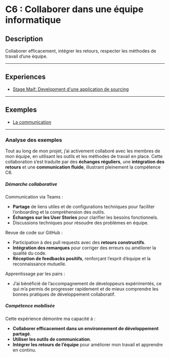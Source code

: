 # C6 : Collaborer dans une équipe informatique

## Description

Collaborer efficacement, intégrer les retours, respecter les méthodes de travail d’une équipe.

---

## Experiences

- [Stage Maif: Development d'une application de sourcing](../Experiences/stage-appli-sourcing.md)

---

## Exemples

- [La communication](../Exemples/echanges-enrichissants.md)

---

### Analyse des exemples

Tout au long de mon projet, j’ai activement collaboré avec les membres de mon équipe, en utilisant les outils et les méthodes de travail en place. Cette collaboration s’est traduite par des **échanges réguliers**, une **intégration des retours** et une **communication fluide**, illustrant pleinement la compétence C6.

##### Démarche collaborative
Communication via Teams :

- **Partage** de liens utiles et de configurations techniques pour faciliter l’onboarding et la compréhension des outils.
- **Échanges sur les User Stories** pour clarifier les besoins fonctionnels.
- Discussions techniques pour résoudre des problèmes en équipe. 

Revue de code sur GitHub :

- Participation à des pull requests avec des **retours constructifs**.
- **Intégration des remarques** pour corriger des erreurs ou améliorer la qualité du code.
- **Réception de feedbacks positifs**, renforçant l’esprit d’équipe et la reconnaissance mutuelle.

Apprentissage par les pairs :

- J’ai bénéficié de l’accompagnement de développeurs expérimentés, ce qui m’a permis de progresser rapidement et de mieux comprendre les bonnes pratiques de développement collaboratif.

##### Compétence mobilisée
Cette expérience démontre ma capacité à :

- **Collaborer efficacement dans un environnement de développement partagé**.
- **Utiliser les outils de communication**.
- **Intégrer les retours de l’équipe** pour améliorer mon travail et apprendre en continu.
